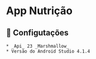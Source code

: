 # App Nutrição

## 🚀 Configutações
    
    * _Api_ 23 _Marshmallow_
    * Versão do Android Studio 4.1.4